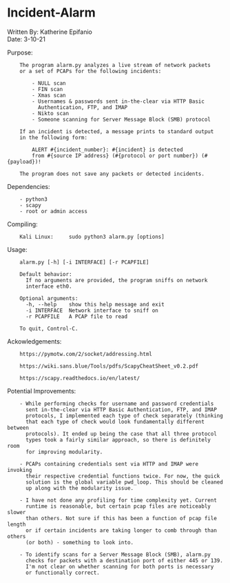 # Incident-Alarm

Written By: Katherine Epifanio  
Date: 3-10-21

Purpose:

        The program alarm.py analyzes a live stream of network packets
        or a set of PCAPs for the following incidents:

            - NULL scan
            - FIN scan
            - Xmas scan
            - Usernames & passwords sent in-the-clear via HTTP Basic
              Authentication, FTP, and IMAP
            - Nikto scan
            - Someone scanning for Server Message Block (SMB) protocol

        If an incident is detected, a message prints to standard output
        in the following form:

            ALERT #{incident_number}: #{incident} is detected
            from #{source IP address} (#{protocol or port number}) (#{payload})!

        The program does not save any packets or detected incidents.


Dependencies:

        - python3
        - scapy
        - root or admin access


Compiling:

        Kali Linux:     sudo python3 alarm.py [options]


Usage:

        alarm.py [-h] [-i INTERFACE] [-r PCAPFILE]

        Default behavior:
          If no arguments are provided, the program sniffs on network
          interface eth0.

        Optional arguments:
          -h, --help    show this help message and exit
          -i INTERFACE  Network interface to sniff on
          -r PCAPFILE   A PCAP file to read

        To quit, Control-C.


Ackowledgements:

        https://pymotw.com/2/socket/addressing.html

        https://wiki.sans.blue/Tools/pdfs/ScapyCheatSheet_v0.2.pdf

        https://scapy.readthedocs.io/en/latest/


Potential Improvements:

        - While performing checks for username and password credentials
          sent in-the-clear via HTTP Basic Authentication, FTP, and IMAP
          protocols, I implemented each type of check separately (thinking
          that each type of check would look fundamentally different between
          protocols). It ended up being the case that all three protocol
          types took a fairly similar approach, so there is definitely room
          for improving modularity.

        - PCAPs containing credentials sent via HTTP and IMAP were invoking
          their respective credential functions twice. For now, the quick
          solution is the global variable pwd_loop. This should be cleaned
          up along with the modularity issue.

        - I have not done any profiling for time complexity yet. Current
          runtime is reasonable, but certain pcap files are noticeably slower
          than others. Not sure if this has been a function of pcap file length
          or if certain incidents are taking longer to comb through than others
          (or both) - something to look into.

        - To identify scans for a Server Message Block (SMB), alarm.py
          checks for packets with a destination port of either 445 or 139.
          I'm not clear on whether scanning for both ports is necessary
          or functionally correct.
